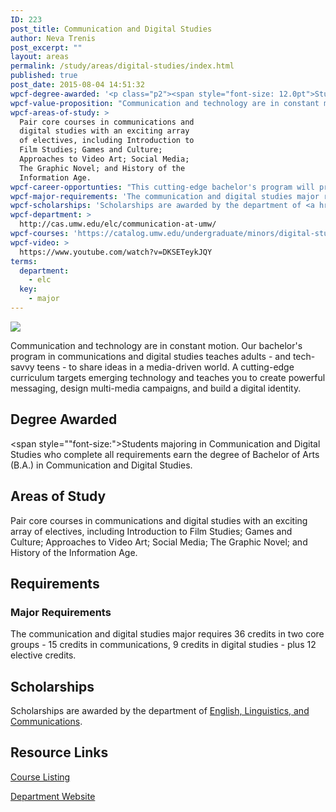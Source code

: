 ```yaml
---
ID: 223
post_title: Communication and Digital Studies
author: Neva Trenis
post_excerpt: ""
layout: areas
permalink: /study/areas/digital-studies/index.html
published: true
post_date: 2015-08-04 14:51:32
wpcf-degree-awarded: '<p class="p2"><span style="font-size: 12.0pt">Students majoring in Communication and Digital Studies who complete all requirements earn the degree of Bachelor of Arts (B.A.) in Communication and Digital Studies.</span></p>'
wpcf-value-proposition: "Communication and technology are in constant motion. Our bachelor's program in communications and digital studies teaches adults - and tech-savvy teens - to share ideas in a media-driven world. A cutting-edge curriculum targets emerging technology and teaches you to create powerful messaging, design multi-media campaigns, and build a digital identity."
wpcf-areas-of-study: >
  Pair core courses in communications and
  digital studies with an exciting array
  of electives, including Introduction to
  Film Studies; Games and Culture;
  Approaches to Video Art; Social Media;
  The Graphic Novel; and History of the
  Information Age.
wpcf-career-opportunties: "This cutting-edge bachelor's program will prepare you for a career in advertising, marketing, communications law, and so much more. Whatever you choose to pursue, you'll develop the skills that today's employers are looking for."
wpcf-major-requirements: 'The communication and digital studies major requires 36 credits in two core groups - 15 credits in communications, 9 credits in digital studies - plus 12 elective credits.'
wpcf-scholarships: 'Scholarships are awarded by the department of <a href="http://cas.umw.edu/elc/scholarships-and-prizes/">English, Linguistics, and Communications</a>.'
wpcf-department: >
  http://cas.umw.edu/elc/communication-at-umw/
wpcf-courses: 'https://catalog.umw.edu/undergraduate/minors/digital-studies/#requirementstext'
wpcf-video: >
  https://www.youtube.com/watch?v=DKSETeykJQY
terms:
  department:
    - elc
  key:
    - major
---
```


<!-- Types Custom Fields: -->

<!-- video -->
[![](https://i.ytimg.com/vi/DKSETeykJQY/hqdefault.jpg)](https://www.youtube.com/watch?v=DKSETeykJQY)
<!-- End video -->

<!-- value-proposition -->
Communication and technology are in constant motion. Our bachelor\'s program in communications and digital studies teaches adults - and tech-savvy teens - to share ideas in a media-driven world. A cutting-edge curriculum targets emerging technology and teaches you to create powerful messaging, design multi-media campaigns, and build a digital identity.
<!-- End value-proposition -->

<!-- degree-awarded -->
## Degree Awarded
<span style=""font-size:">Students majoring in Communication and Digital Studies who complete all requirements earn the degree of Bachelor of Arts (B.A.) in Communication and Digital Studies.</span>
<!-- End degree-awarded -->
<!-- areas-of-study -->
## Areas of Study
Pair core courses in communications and digital studies with an exciting array of electives, including Introduction to Film Studies; Games and Culture; Approaches to Video Art; Social Media; The Graphic Novel; and History of the Information Age.
<!-- End areas-of-study -->

<!-- requirements -->
## Requirements

<!-- major-requirements -->
### Major Requirements
The communication and digital studies major requires 36 credits in two core groups - 15 credits in communications, 9 credits in digital studies - plus 12 elective credits.
<!-- End major-requirements -->

<!-- End requirements -->

<!-- scholarships -->
## Scholarships
Scholarships are awarded by the department of [English, Linguistics, and Communications]("http://cas.umw.edu/elc/scholarships-and-prizes/").
<!-- End scholarships -->

<!-- resource-links -->
## Resource Links

<!-- courses -->
[Course Listing](https://catalog.umw.edu/undergraduate/minors/digital-studies/#requirementstext)

<!-- End courses -->


<!-- department -->
[Department Website](http://cas.umw.edu/elc/communication-at-umw/)

<!-- End department -->

<!-- End resource-links -->

<!-- End Types Custom Fields -->